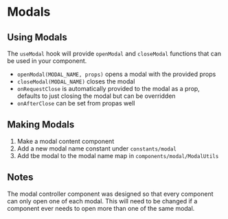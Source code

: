 # Modals

## Using Modals

The `useModal` hook will provide `openModal` and `closeModal` functions that can be used in your component.

- `openModal(MODAL_NAME, props)` opens a modal with the provided props
- `closeModal(MODAL_NAME)` closes the modal
- `onRequestClose` is automatically provided to the modal as a prop, defaults to just closing the modal but can be overridden
- `onAfterClose` can be set from propas well

## Making Modals

1. Make a modal content component
2. Add a new modal name constant under `constants/modal`
3. Add tbe modal to the modal name map in `components/modal/ModalUtils`

## Notes

The modal controller component was designed so that every component can only open one of each modal. This will need to be changed if a component ever needs to open more than one of the same modal.
